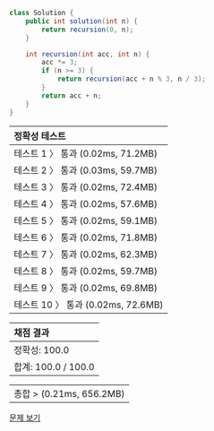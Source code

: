 ```java
class Solution {
    public int solution(int n) {
        return recursion(0, n);
    }

    int recursion(int acc, int n) {
        acc *= 3;
        if (n >= 3) {
            return recursion(acc + n % 3, n / 3);
        }
        return acc + n;
    }
}
```
 | 정확성 테스트 |
 |  :-  |
 | 테스트 1 〉 통과 (0.02ms, 71.2MB) |
 | 테스트 2 〉 통과 (0.03ms, 59.7MB) |
 | 테스트 3 〉 통과 (0.02ms, 72.4MB) |
 | 테스트 4 〉 통과 (0.02ms, 57.6MB) |
 | 테스트 5 〉 통과 (0.02ms, 59.1MB) |
 | 테스트 6 〉 통과 (0.02ms, 71.8MB) |
 | 테스트 7 〉 통과 (0.02ms, 62.3MB) |
 | 테스트 8 〉 통과 (0.02ms, 59.7MB) |
 | 테스트 9 〉 통과 (0.02ms, 69.8MB) |
 | 테스트 10 〉 통과 (0.02ms, 72.6MB) |

 | 채점 결과 |
 | :- |
 | 정확성: 100.0 |
 | 합계: 100.0 / 100.0 |

 ||
 | :- |
 | 총합 > (0.21ms, 656.2MB) |

[문제 보기](https://programmers.co.kr/learn/courses/30/lessons/68935?language=java)